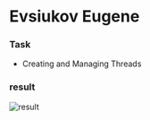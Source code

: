 # Evsiukov Eugene

### Task

* Creating and Managing Threads

### result

![result](Thread_Control/screen.png)
